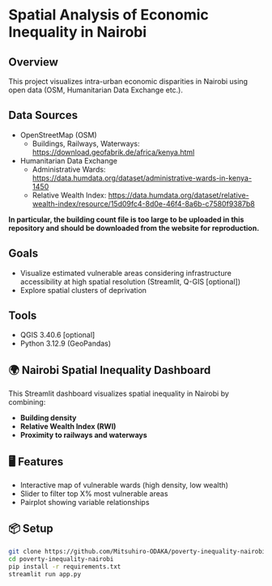# Spatial Analysis of Economic Inequality in Nairobi

## Overview
This project visualizes intra-urban economic disparities in Nairobi using open data (OSM, Humanitarian Data Exchange etc.).

## Data Sources
- OpenStreetMap (OSM)
  - Buildings, Railways, Waterways: https://download.geofabrik.de/africa/kenya.html
- Humanitarian Data Exchange
  - Administrative Wards: https://data.humdata.org/dataset/administrative-wards-in-kenya-1450
  - Relative Wealth Index: https://data.humdata.org/dataset/relative-wealth-index/resource/15d09fc4-8d0e-46f4-8a6b-c7580f9387b8

**In particular, the building count file is too large to be uploaded in this repository and should be downloaded from the website for reproduction.**

## Goals
- Visualize estimated vulnerable areas considering infrastructure accessibility at high spatial resolution (Streamlit, Q-GIS [optional])
- Explore spatial clusters of deprivation

## Tools
- QGIS 3.40.6 [optional]
- Python 3.12.9 (GeoPandas)

## 🌍 Nairobi Spatial Inequality Dashboard

This Streamlit dashboard visualizes spatial inequality in Nairobi by combining:

- **Building density**
- **Relative Wealth Index (RWI)**
- **Proximity to railways and waterways**

## 🖥️ Features

- Interactive map of vulnerable wards (high density, low wealth)
- Slider to filter top X% most vulnerable areas
- Pairplot showing variable relationships

## 📦 Setup

```bash
git clone https://github.com/Mitsuhiro-ODAKA/poverty-inequality-nairobi.git
cd poverty-inequality-nairobi
pip install -r requirements.txt
streamlit run app.py
